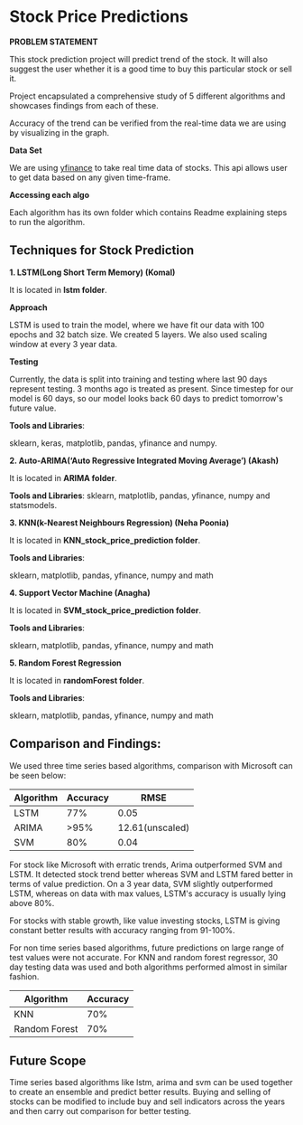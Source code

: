 # Stock Price Predictions

**PROBLEM STATEMENT**

This stock prediction project will predict trend of the stock. It will also suggest the user whether it is a good time to buy this particular stock or sell it.

Project encapsulated a comprehensive study of 5 different algorithms and showcases findings from each of these.

Accuracy of the trend can be verified from the real-time data we are using by visualizing in the graph.

**Data Set**

We are using [yfinance](https://pypi.org/project/yfinance/) to take real time data of stocks. This api allows user to get data based on any given time-frame.

**Accessing each algo**

Each algorithm has its own folder which contains Readme explaining steps to run the algorithm.


## Techniques for Stock Prediction

**1. LSTM(Long Short Term Memory) (Komal)**

It is located in **lstm folder**.

**Approach**

LSTM is used to train the model, where we have fit our data with 100 epochs and 32 batch size. We created 5 layers. We also used scaling window at every 3 year data.

**Testing**

Currently, the data is split into training and testing where last 90 days represent testing. 3 months ago is treated as present. Since timestep for our model is 60 days, so our model looks back 60 days to predict tomorrow's future value.

**Tools and Libraries**:

sklearn, keras, matplotlib, pandas, yfinance and numpy.

**2. Auto-ARIMA(‘Auto Regressive Integrated Moving Average’) (Akash)**

It is located in **ARIMA folder**.

**Tools and Libraries**:
sklearn, matplotlib, pandas, yfinance, numpy and statsmodels.

**3. KNN(k-Nearest Neighbours Regression) (Neha Poonia)**

It is located in **KNN_stock_price_prediction folder**.

**Tools and Libraries**:

sklearn, matplotlib, pandas, yfinance, numpy and math

**4. Support Vector Machine (Anagha)**

It is located in **SVM_stock_price_prediction folder**.

**Tools and Libraries**:

sklearn, matplotlib, pandas, yfinance, numpy and math

**5. Random Forest Regression**

It is located in **randomForest folder**.

**Tools and Libraries**:

sklearn, matplotlib, pandas, yfinance, numpy and math


## Comparison and Findings:

We used three time series based algorithms, comparison with Microsoft can be seen below:

| Algorithm      | Accuracy    | RMSE          |
| ---------------| ----------- |---------------|
| LSTM           | 77%         |0.05           |
| ARIMA          | >95%        |12.61(unscaled)|
| SVM            | 80%         |0.04           |

For stock like Microsoft with erratic trends, Arima outperformed SVM and LSTM. It detected stock trend better whereas SVM and LSTM fared better in terms of value prediction. On a 3 year data, SVM slightly outperformed LSTM, whereas on data with max values, LSTM's accuracy is usually lying above 80%.

For stocks with stable growth, like value investing stocks, LSTM is  giving constant better results with accuracy ranging from 91-100%.  

For non time series based algorithms, future predictions on large range of test values were not accurate. For KNN and random forest regressor, 30 day testing data was used and both algorithms performed almost in similar fashion.

| Algorithm      | Accuracy |
| ----------- | ----------- |
| KNN      | 70%       |
| Random Forest   | 70%        |


## Future Scope

Time series based algorithms like lstm, arima and svm can be used together to create an ensemble and predict better results. Buying and selling of stocks can  be modified to include buy and sell indicators across the years and then carry out comparison for better testing.